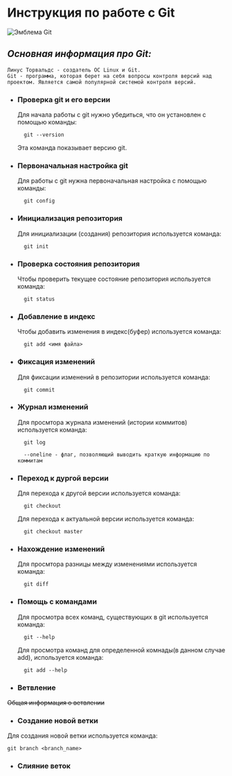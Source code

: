 # **Инструкция по работе с Git**

![Эмблема Git](git.png)

## *Основная информация про Git:*

    Линус Торвальдс - создатель ОС Linux и Git.     
    Git - программа, которая берет на себя вопросы контроля версий над проектом. Является самой популярной системой контроля версий.

* ### **Проверка git и его версии**
    
    Для начала работы с git нужно убедиться, что он установлен с помощью команды:
        
        git --version
    
    Эта команда показывает версию git.

* ### **Первоначальная настройка git**

    Для работы с git нужна первоначальная настройка с помощью команды:

        git config
    
* ### **Инициализация репозитория**

    Для инициализации (создания) репозитория используется команда:

        git init

* ### **Проверка состояния репозитория**

    Чтобы проверить текущее состояние репозитория используется команда:

        git status

* ### **Добавление в индекс**
    
    Чтобы добавить изменения в индекс(буфер) используется команда:

        git add <имя файла>

* ### **Фиксация изменений**

    Для фиксации изменений в репозитории используется команда:

        git commit

* ### **Журнал изменений**
    
    Для просмтора журнала изменений (истории коммитов) используется команда:

        git log

        --oneline - флаг, позволяющий выводить краткую информацию по коммитам

* ### **Переход к дургой версии**

    Для перехода к другой версии используется команда:

        git checkout

    Для перехода к актуальной версии используется команда:

        git checkout master

* ### **Нахождение изменений**

    Для просмтора разницы между изменениями используется команда:

        git diff

* ### **Помощь с командами**

    Для просмотра всех команд, существующих в git используется команда:

        git --help

    Для просмотра команд для определенной комнады(в данном случае add), используется команда: 

        git add --help    

* ### **Ветвление**

~~Общая информация о ветвлении~~

* ### **Создание новой ветки**

Для создания новой ветки используется команда:

    git branch <branch_name>

* ### **Слияние веток**